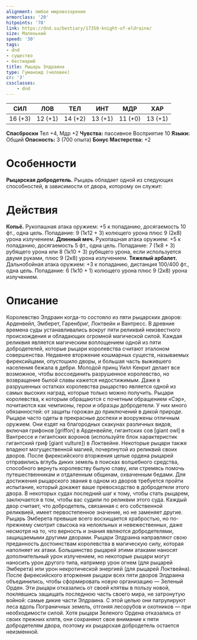```yaml
---
alignment: любое мировоззрение
armorclass: '20'
hitpoints: '78'
link: https://dnd.su/bestiary/17350-knight-of-eldraine/
size: Маленький
speed: '30'
tags:
- dnd
- существо
- бестиарий
title: Рыцарь Элдраина
type: Гуманоид (человек)
cr: '3'
cssclasses:
    - dnd
---
```



| СИЛ | ЛОВ | ТЕЛ | ИНТ | МДР | ХАР |
|---|---|---|---|---|---|
| 16 (+3) | 12 (+1) | 14 (+2) | 13 (+1) | 11 (+0) | 13 (+1) |
**Спасброски** Тел +4, Мдр +2
**Чувства:** пассивное Восприятие 10
**Языки:** Общий
**Опасность:** 3 (700 опыта)
**Бонус Мастерства:** +2


# Особенности
**Рыцарская добродетель.** Рыцарь обладает одной из следующих способностей, в зависимости от двора, которому он служит:


# Действия
**Копьё.** Рукопашная атака оружием: +5 к попаданию, досягаемость 10 фт., одна цель. Попадание: 9 (1к12 + 3) колющего урона плюс 9 (2к8) урона излучением.
**Длинный меч.** Рукопашная атака оружием: +5 к попаданию, досягаемость 5 фт., одна цель. Попадание: 7 (1к8 + 3) рубящего урона или 8 (1к10 + 3) рубящего урона, если используется двумя руками, плюс 9 (2к8) урона излучением.
**Тяжелый арбалет.** Дальнобойная атака оружием: +3 к попаданию, дистанция 100/400 фт., одна цель. Попадание: 6 (1к10 + 1) колющего урона плюс 9 (2к8) урона излучением.


# Описание
Королевство Элдраин когда-то состояло из пяти рыцарских дворов: Арденвейл, Эмберет, Гаренбриг, Локтвейн и Вантресс. В древние времена суды  устанавливались вокруг пяти реликвий неизвестного происхождения и обладающих огромной магической силой. Каждая реликвия является магическим воплощением одной из пяти добродетелей, которые рыцари королевства считают эталоном совершенства.  Недавнее вторжение кошмарных существ, называемых фирексийцами, опустошило дворы, и большая часть выжившего населения бежала в дебри. Молодой принц Уилл Кенрит делает все возможное, чтобы воссоединить разрушенное королевство, но возвращение былой славы кажется недостижимым. Даже в разрушенных остатках королевства рыцарство является одной из самых высоких наград, которые только можно получить. Рыцари королевства, к которым обращаются с почетным обращением «Сэр», почитаются как чемпионы, герои и образцы добродетели. У них много обязанностей: от защиты горожан до приключений в дикой природе. Рыцари часто одеты в прекрасные доспехи и вооружены отличным оружием. Они ездят на благородных скакунах различных видов, включая грифонов [griffon] в Арденвейле, гигантских сов [giant owl] в Вантрессе и гигантских воронов (используйте блок характеристик гигантский гриф [giant vulture]) в Локтвейне. Некоторые рыцари также владеют могущественной магией, почерпнутой из реликвий своих дворов. После фирексийского вторжения целые ордена рыцарей отправились вглубь диких земель в поисках волшебного средства, способного вернуть королевству былую славу, или стремясь помочь путешественникам и отдаленным общинам, охваченным бедами. Для достижения рыцарского звания в одном из дворов требуется пройти испытание, который докажет ваше превосходство в добродетели этого двора. В некоторых судах последний шаг к тому, чтобы стать рыцарем, заключается в том, чтобы вас судили по реликвии этого суда. Каждый двор считает, что добродетель, связанная с его собственной реликвией, имеет первостепенное значение, но не заменяет другие. Рыцарь Эмберета превыше всего восхищается храбростью, но по-прежнему смотрит свысока на нелояльных и невежественных, даже несмотря на то, что верность и знания являются добродетелями, защищаемыми другими дворами. Рыцари Элдраина направляют свою преданность достоинствам королевства в магическую силу, которая наполняет их атаки. Большинство рыцарей этими атаками наносят дополнительный урон излучением, но некоторые рыцари могут наносить урон другого типа, например урон огнем (для рыцарей Эмберета) или урон некротической энергией (для рыцарей Локтвейна). После фирексийского вторжения рыцари всех пяти дворов Элдраина объединились, чтобы сформировать новую организацию — Зеленый Орден. Эти рыцари отказались от своей клятвы в пользу новой, поклявшись защищать последнюю часть своего мира, не затронутую войной: самые дикие части Элдраина. С этой целью они патрулируют леса вдоль Пограничных земель, отгоняя лесорубов и охотников — при необходимости силой. Хотя рыцари Зеленого Ордена отказались от своих прежних клятв, они сохраняют свое внимание к пяти добродетелям двора, поэтому их рыцарская добродетель остается неизменной.